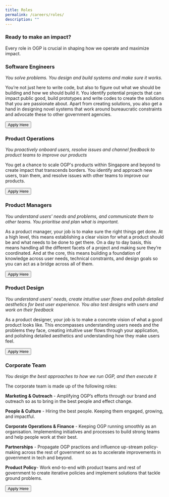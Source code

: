 ```yaml
---
title: Roles
permalink: /careers/roles/
description: ""
---
```


### Ready to make an impact?
Every role in OGP is crucial in shaping how we operate and maximize impact.

### Software Engineers
*You solve problems. You design and build systems and make sure it works.*

You’re not just here to write code, but also to figure out what we should be building and how we should build it. You identify potential projects that can impact public good, build prototypes and write codes to create the solutions that you are passionate about. Apart from creating solutions, you also get a hand in designing novel systems that work around bureaucratic constraints and advocate these to other government agencies.



<a href="http://go.gov.sg/ogp-jobs">
    <button class="bp-button is-secondary is-medium has-text-white is-uppercase search-button">
        Apply Here
    </button>
</a>

### Product Operations
  
*You proactively onboard users, resolve issues and channel feedback to product teams to improve our products*

You get a chance to scale OGP's products within Singapore and beyond to create impact that transcends borders. You identify and approach new users, train them, and resolve issues with other teams to improve our products.



<a href="http://go.gov.sg/ogp-jobs">
    <button class="bp-button is-secondary is-medium has-text-white is-uppercase search-button">
        Apply Here
    </button>
</a>

### Product Managers

*You understand users' needs and problems, and communicate them to other teams. You prioritise and plan what is important.*

As a product manager, your job is to make sure the right things get done. At a high level, this means establishing a clear vision for what a product should be and what needs to be done to get there. On a day to day basis, this means handling all the different facets of a project and making sure they’re coordinated. And at the core, this means building a foundation of knowledge across user needs, technical constraints, and design goals so you can act as a bridge across all of them.



<a href="http://go.gov.sg/ogp-jobs">
    <button class="bp-button is-secondary is-medium has-text-white is-uppercase search-button">
        Apply Here
    </button>
</a>

### Product Design
*You understand users' needs, create intuitive user flows and polish detailed aesthetics for best user experience. You also test designs with users and work on their feedback*

As a product designer, your job is to make a concrete vision of what a good product looks like. This encompasses understanding users needs and the problems they face, creating intuitive user flows through your application, and polishing detailed aesthetics and understanding how they make users feel.



<a href="http://go.gov.sg/ogp-jobs">
    <button class="bp-button is-secondary is-medium has-text-white is-uppercase search-button">
        Apply Here
    </button>
</a>

### Corporate Team
*You design the best approaches to how we run OGP, and then execute it*

The corporate team is made up of the following roles:
 
**Marketing & Outreach** - Amplifying OGP’s efforts through our brand and outreach so as to bring in the best people and effect change. 

**People & Culture** - Hiring the best people. Keeping them engaged, growing, and impactful. 

**Corporate Operations & Finance** - Keeping OGP running smoothly as an organisation. Implementing initiatives and processes to build strong teams and help people work at their best. 

**Partnerships** - Propagate OGP practices and influence up-stream policy-making across the rest of government so as to accelerate improvements in government in tech and beyond. 

**Product Policy**- Work end-to-end with product teams and rest of government to create iterative policies and implement solutions that tackle ground problems.



<a href="http://go.gov.sg/ogp-jobs">
    <button class="bp-button is-secondary is-medium has-text-white is-uppercase search-button">
        Apply Here
    </button>
</a>